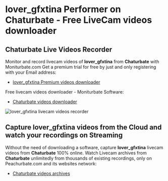 # lover_gfxtina Performer on Chaturbate - Free LiveCam videos downloader

## Chaturbate Live Videos Recorder

Monitor and record livecam videos of **lover_gfxtina** from **Chaturbate** with Moniturbate.com
Get a premium trial for free by just and only registering with your Email address:
* [lover_gfxtina Premium videos downloader](https://moniturbate.com/request-demo-licence-key.html)

Free livecam videos downloader - Moniturbate Software:
* [Chaturbate videos downloader](https://moniturbate.com/moniturbate-download-software.html)

![lover_gfxtina livecam videos recorder](https://peachurnet.com/templates/moniturbate-software.png)


## Capture lover_gfxtina videos from the Cloud and watch your recordings on Streaming

Without the need of downloading a software, capture **lover_gfxtina** livecam videos from **Chaturbate** 100% online.
Watch Livecam archives from **Chaturbate** unlimitedly from thousands of existing recordings, only on Peachurbate.com and its websites network:
* [Chaturbate videos archives](https://peachurnet.com/)